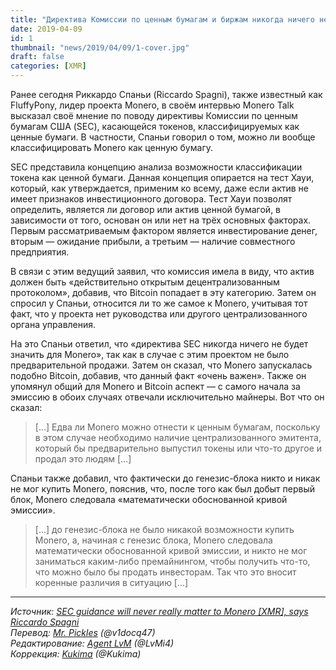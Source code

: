 ```yaml
---
title: "Директива Комиссии по ценным бумагам и биржам никогда ничего не будет значить для Monero"
date: 2019-04-09
id: 1
thumbnail: "news/2019/04/09/1-cover.jpg"
draft: false
categories: [XMR]
---
```


Ранее сегодня Риккардо Спаньи (Riccardo Spagni), также известный как FluffyPony, лидер проекта Monero, в своём интервью Monero Talk высказал своё мнение по поводу директивы Комиссии по ценным бумагам США (SEC), касающейся токенов, классифицируемых как ценные бумаги. В частности, Спаньи говорил о том, можно ли вообще классифицировать Monero как ценную бумагу.

SEC представила концепцию анализа возможности классификации токена как ценной бумаги. Данная концепция опирается на тест Хауи, который, как утверждается, применим ко всему, даже если актив не имеет признаков инвестиционного договора. Тест Хауи позволят определить, является ли договор или актив ценной бумагой, в зависимости от того, основан он или нет на трёх основных факторах. Первым рассматриваемым фактором является инвестирование денег, вторым — ожидание прибыли, а третьим — наличие совместного предприятия.

В связи с этим ведущий заявил, что комиссия имела в виду, что актив должен быть «действительно открытым децентрализованным протоколом», добавив, что Bitcoin попадает в эту категорию. Затем он спросил у Спаньи, относится ли то же самое к Monero, учитывая тот факт, что у проекта нет руководства или другого централизованного органа управления.

На это Спаньи ответил, что «директива SEC никогда ничего не будет значить для Monero», так как в случае с этим проектом не было предварительной продажи. Затем он сказал, что Monero запускалась подобно Bitcoin, добавив, что данный факт «очень важен». Также он упомянул общий для Monero и Bitcoin аспект — с самого начала за эмиссию в обоих случаях отвечали исключительно майнеры. Вот что он сказал:

> […] Едва ли Monero можно отнести к ценным бумагам, поскольку в этом случае необходимо наличие централизованного эмитента, который бы предварительно выпустил токены или что-то другое и продал это людям […]

Спаньи также добавил, что фактически до генезис-блока никто и никак не мог купить Monero, пояснив, что, после того как был добыт первый блок, Monero следовала «математически обоснованной кривой эмиссии».

> […] до генезис-блока не было никакой возможности купить Monero, а, начиная с генезис блока, Monero следовала математически обоснованной кривой эмиссии, и никто не мог заниматься каким-либо премайнингом, чтобы получить что-то, что можно было бы продать инвесторам. Так что это вносит коренные различия в ситуацию […]

---
_Источник: [SEC guidance will never really matter to Monero [XMR], says Riccardo Spagni](https://ambcrypto.com/sec-guidance-will-never-really-matter-to-monero-xmr-says-riccardo-spagni/)  
Перевод: [Mr. Pickles](https://xmr.ru/members/50/) (@v1docq47)  
Редактирование: [Agent LvM](https://xmr.ru/members/3/) (@LvMi4)  
Коррекция: [Kukima](https://xmr.ru/members/138/) (@Kukima)_